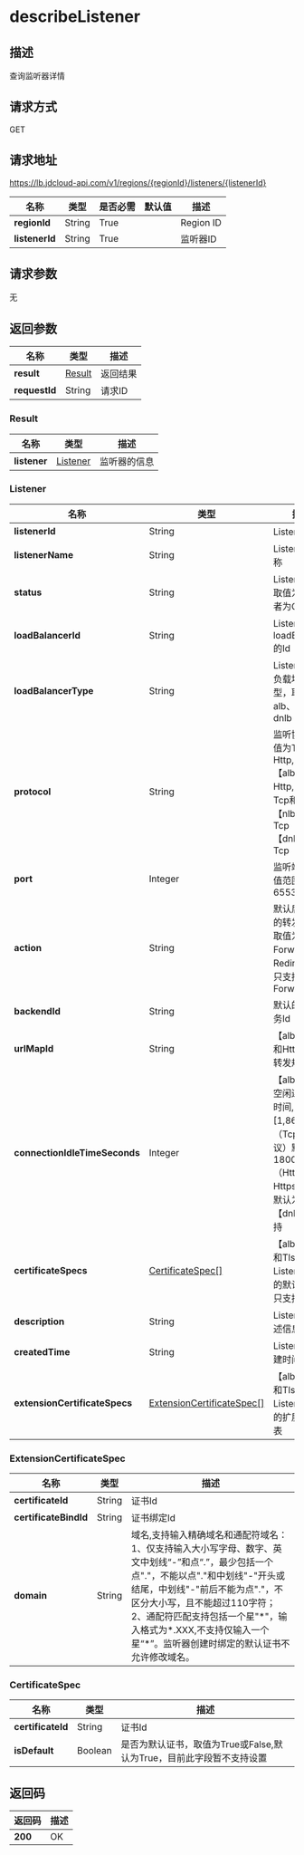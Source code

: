 # describeListener


## 描述
查询监听器详情

## 请求方式
GET

## 请求地址
https://lb.jdcloud-api.com/v1/regions/{regionId}/listeners/{listenerId}

|名称|类型|是否必需|默认值|描述|
|---|---|---|---|---|
|**regionId**|String|True| |Region ID|
|**listenerId**|String|True| |监听器ID|

## 请求参数
无


## 返回参数
|名称|类型|描述|
|---|---|---|
|**result**|[Result](#result)|返回结果|
|**requestId**|String|请求ID|

### <div id="Result">Result</div>
|名称|类型|描述|
|---|---|---|
|**listener**|[Listener](#listener)|监听器的信息|
### <div id="Listener">Listener</div>
|名称|类型|描述|
|---|---|---|
|**listenerId**|String|Listener的Id|
|**listenerName**|String|Listener的名称|
|**status**|String|Listener状态, 取值为On或者为Off|
|**loadBalancerId**|String|Listener所属loadBalancer的Id|
|**loadBalancerType**|String|Listener所属负载均衡类型，取值为：alb、nlb、dnlb|
|**protocol**|String|监听协议, 取值为Tcp, Tls, Http, Https <br>【alb】支持Http, Https，Tcp和Tls <br>【nlb】支持Tcp  <br>【dnlb】支持Tcp|
|**port**|Integer|监听端口，取值范围为[1, 65535]|
|**action**|String|默认后端服务的转发策略,取值为Forward或Redirect, 现只支持Forward|
|**backendId**|String|默认的后端服务Id|
|**urlMapId**|String|【alb Https和Http协议】转发规则组Id|
|**connectionIdleTimeSeconds**|Integer|【alb、nlb】空闲连接超时时间, 范围为[1,86400]。 <br>（Tcp和Tls协议）默认为：1800s <br>（Http和Https协议）默认为：60s <br>【dnlb】不支持|
|**certificateSpecs**|[CertificateSpec[]](#certificatespec)|【alb Https和Tls协议】Listener绑定的默认证书，只支持一个|
|**description**|String|Listener的描述信息|
|**createdTime**|String|Listener的创建时间|
|**extensionCertificateSpecs**|[ExtensionCertificateSpec[]](#extensioncertificatespec)|【alb Https和Tls协议】Listener绑定的扩展证书列表|
### <div id="ExtensionCertificateSpec">ExtensionCertificateSpec</div>
|名称|类型|描述|
|---|---|---|
|**certificateId**|String|证书Id|
|**certificateBindId**|String|证书绑定Id|
|**domain**|String|域名,支持输入精确域名和通配符域名：1、仅支持输入大小写字母、数字、英文中划线“-”和点“.”，最少包括一个点"."，不能以点"."和中划线"-"开头或结尾，中划线"-"前后不能为点"."，不区分大小写，且不能超过110字符；2、通配符匹配支持包括一个星"\*"，输入格式为\*.XXX,不支持仅输入一个星“\*”。监听器创建时绑定的默认证书不允许修改域名。|
### <div id="CertificateSpec">CertificateSpec</div>
|名称|类型|描述|
|---|---|---|
|**certificateId**|String|证书Id|
|**isDefault**|Boolean|是否为默认证书，取值为True或False,默认为True，目前此字段暂不支持设置|

## 返回码
|返回码|描述|
|---|---|
|**200**|OK|
